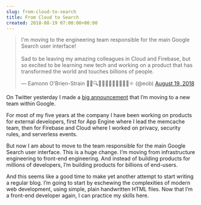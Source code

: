 ```yaml
---  
slug: from-cloud-to-search
title: From Cloud to Search
created: 2018-08-19 07:00:00+00:00
---  
```

<blockquote class="twitter-tweet"><p lang="en" dir="ltr">I&#39;m moving to the engineering team responsible for the main Google Search user interface!<br><br>Sad to be leaving my amazing colleagues in Cloud and Firebase, but so excited to be learning new tech and working on a product that has transformed the world and touches billions of people.</p>&mdash; Eamonn O&#39;Brien-Strain 👨‍💻🔍🌁🇮🇪🇪🇺🇺🇲🇺🇳⚛️ (@eob) <a href="https://twitter.com/eob/status/1030992239147638785?ref_src=twsrc%5Etfw">August 19, 2018</a></blockquote> <script async src="https://platform.twitter.com/widgets.js" charset="utf-8"></script>

On Twitter yesterday I made a [big announcement][1] that I’m moving to a new team within Google.

For most of my five years at the company I have been working on products for external developers, first for App Engine where I lead the memcache team, then for Firebase and Cloud where I worked on privacy, security rules, and serverless
events.

But now I am about to move to the team responsible for the main Google Search user interface. This is a huge change. I’m moving from infrastructure engineering to front-end engineering. And instead of building products for millions of developers, I’m building products for billions of end-users.

And this seems like a good time to make yet another attempt to start writing a regular blog. I’m going to start by eschewing the complexities of modern web development, using simple, plain handwritten HTML files. Now that I’m a front-end developer again, I can practice my skills here.

[1]: https://twitter.com/eob/status/1030992239147638785